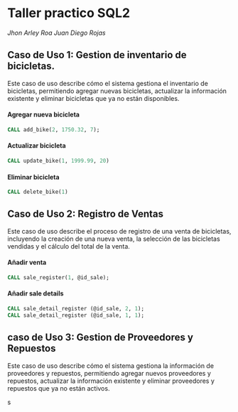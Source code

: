 # Taller practico SQL2

*Jhon Arley Roa*
*Juan Diego Rojas*

## Caso de Uso 1: Gestion de inventario de bicicletas.

Este caso de uso describe cómo el sistema gestiona el inventario de bicicletas, permitiendo agregar nuevas bicicletas, actualizar la información existente y eliminar bicicletas que ya no están disponibles.

#### Agregar nueva bicicleta

```sql
CALL add_bike(2, 1750.32, 7);
```

#### Actualizar bicicleta

```sql
CALL update_bike(1, 1999.99, 20)
```

#### Eliminar bicicleta

```sql
CALL delete_bike(1)
```

## Caso de Uso 2: Registro de Ventas

Este caso de uso describe el proceso de registro de una venta de bicicletas, incluyendo la creación de una nueva venta, la selección de las bicicletas vendidas y el cálculo del total de la venta.

#### Añadir venta

```sql
CALL sale_register(1, @id_sale);
```

#### Añadir sale details

```sql
CALL sale_detail_register (@id_sale, 2, 1);
CALL sale_detail_register (@id_sale, 1, 1);
```

## caso de Uso 3: Gestion de Proveedores y Repuestos

Este caso de uso describe cómo el sistema gestiona la información de proveedores y repuestos, permitiendo agregar nuevos proveedores y repuestos, actualizar la información existente y eliminar proveedores y repuestos que ya no están activos.

s